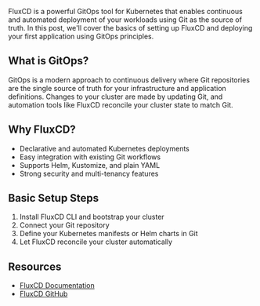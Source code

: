 
FluxCD is a powerful GitOps tool for Kubernetes that enables continuous and automated deployment of your workloads using Git as the source of truth. In this post, we'll cover the basics of setting up FluxCD and deploying your first application using GitOps principles.

## What is GitOps?

GitOps is a modern approach to continuous delivery where Git repositories are the single source of truth for your infrastructure and application definitions. Changes to your cluster are made by updating Git, and automation tools like FluxCD reconcile your cluster state to match Git.

## Why FluxCD?

- Declarative and automated Kubernetes deployments
- Easy integration with existing Git workflows
- Supports Helm, Kustomize, and plain YAML
- Strong security and multi-tenancy features

## Basic Setup Steps

1. Install FluxCD CLI and bootstrap your cluster
2. Connect your Git repository
3. Define your Kubernetes manifests or Helm charts in Git
4. Let FluxCD reconcile your cluster automatically

## Resources

- [FluxCD Documentation](https://fluxcd.io/docs/)
- [FluxCD GitHub](https://github.com/fluxcd/flux2)
